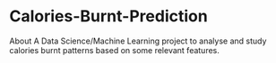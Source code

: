 # Calories-Burnt-Prediction
About A Data Science/Machine Learning project to analyse and study calories burnt patterns based on some relevant features.
